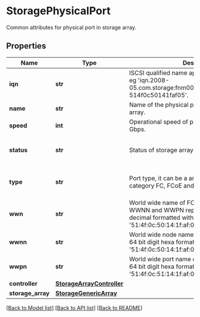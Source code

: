# StoragePhysicalPort

Common attributes for physical port in storage array. 
## Properties
Name | Type | Description | Notes
------------ | ------------- | ------------- | -------------
**iqn** | **str** | ISCSI qualified name applicable for ethernet port. eg &#39;iqn.2008-05.com.storage:fnm00151300643-514f0c50141faf05&#39;.   | [optional] [readonly] 
**name** | **str** | Name of the physical port available in storage array.   | [optional] [readonly] 
**speed** | **int** | Operational speed of physical port measured in Gbps.   | [optional] [readonly] 
**status** | **str** | Status of storage array port.   | [optional] [readonly] [default to 'Unknown']
**type** | **str** | Port type, it can be a any of the following category FC, FCoE and iSCSI.   | [optional] [readonly] [default to 'FC']
**wwn** | **str** | World wide name of FC port. It is a combination of WWNN and WWPN represented in 128 bit hexa decimal formatted with colon. e.g &#39;51:4f:0c:50:14:1f:af:01:51:4f:0c:51:14:1f:af:01&#39;.   | [optional] [readonly] 
**wwnn** | **str** | World wide node name of FC port. Represented in 64 bit digit hexa formatted with colon eg &#39;51:4f:0c:50:14:1f:af:01&#39;.   | [optional] [readonly] 
**wwpn** | **str** | World wide port name of FC port. Represented in 64 bit digit hexa formatted with colon eg &#39;51:4f:0c:51:14:1f:af:01&#39;.    | [optional] [readonly] 
**controller** | [**StorageArrayController**](.md) |  | [optional] 
**storage_array** | [**StorageGenericArray**](.md) |  | [optional] 

[[Back to Model list]](../README.md#documentation-for-models) [[Back to API list]](../README.md#documentation-for-api-endpoints) [[Back to README]](../README.md)


